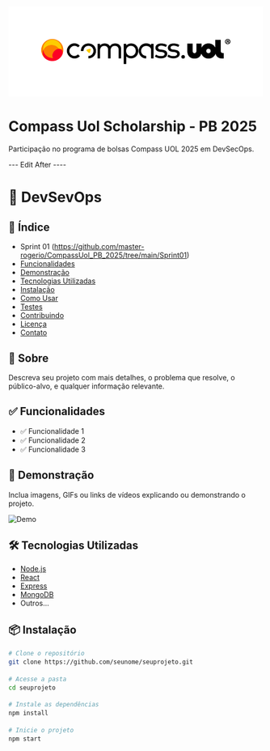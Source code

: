 ![Logo Compass UOL](assets/logoCompass.png)
# Compass Uol Scholarship - PB 2025


Participação no programa de bolsas Compass UOL 2025 em DevSecOps.


--- Edit After ----


# 🚀 DevSevOps


## 🧾 Índice

- Sprint 01 (https://github.com/master-rogerio/CompassUol_PB_2025/tree/main/Sprint01)
- [Funcionalidades](#funcionalidades)
- [Demonstração](#demonstração)
- [Tecnologias Utilizadas](#tecnologias-utilizadas)
- [Instalação](#instalação)
- [Como Usar](#como-usar)
- [Testes](#testes)
- [Contribuindo](#contribuindo)
- [Licença](#licença)
- [Contato](#contato)

## 📖 Sobre

Descreva seu projeto com mais detalhes, o problema que resolve, o público-alvo, e qualquer informação relevante.

## ✅ Funcionalidades

- ✅ Funcionalidade 1
- ✅ Funcionalidade 2
- ✅ Funcionalidade 3

## 🎥 Demonstração

Inclua imagens, GIFs ou links de vídeos explicando ou demonstrando o projeto.

![Demo](https://user-images.githubusercontent.com/demo.gif)

## 🛠️ Tecnologias Utilizadas

- [Node.js](https://nodejs.org/)
- [React](https://reactjs.org/)
- [Express](https://expressjs.com/)
- [MongoDB](https://www.mongodb.com/)
- Outros...

## 📦 Instalação

```bash
# Clone o repositório
git clone https://github.com/seunome/seuprojeto.git

# Acesse a pasta
cd seuprojeto

# Instale as dependências
npm install

# Inicie o projeto
npm start
